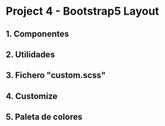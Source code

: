 # Project 4 - Bootstrap5 Layout

## 1. Componentes

## 2. Utilidades

## 3. Fichero "custom.scss"

## 4. Customize

## 5. Paleta de colores